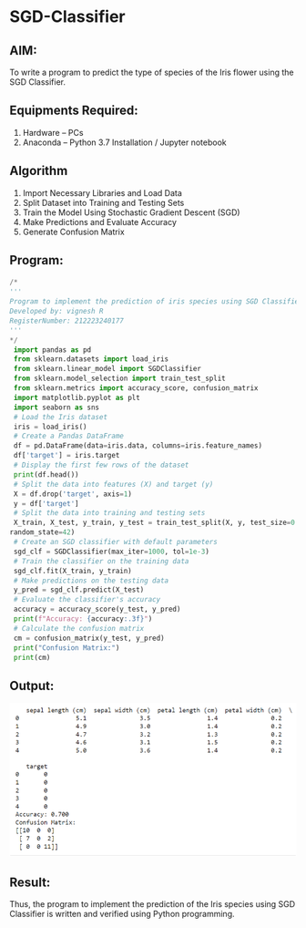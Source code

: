 # SGD-Classifier
## AIM:
To write a program to predict the type of species of the Iris flower using the SGD Classifier.

## Equipments Required:
1. Hardware – PCs
2. Anaconda – Python 3.7 Installation / Jupyter notebook

## Algorithm
1. Import Necessary Libraries and Load Data 
2. Split Dataset into Training and Testing Sets 
3. Train the Model Using Stochastic Gradient Descent (SGD) 
4. Make Predictions and Evaluate Accuracy 
5. Generate Confusion Matrix

## Program:
```py
/*
'''
Program to implement the prediction of iris species using SGD Classifier.
Developed by: vignesh R
RegisterNumber: 212223240177
''' 
*/
 import pandas as pd
 from sklearn.datasets import load_iris
 from sklearn.linear_model import SGDClassifier
 from sklearn.model_selection import train_test_split
 from sklearn.metrics import accuracy_score, confusion_matrix
 import matplotlib.pyplot as plt
 import seaborn as sns
 # Load the Iris dataset
 iris = load_iris()
 # Create a Pandas DataFrame
 df = pd.DataFrame(data=iris.data, columns=iris.feature_names)
 df['target'] = iris.target
 # Display the first few rows of the dataset
 print(df.head())
 # Split the data into features (X) and target (y)
 X = df.drop('target', axis=1)
 y = df['target']
 # Split the data into training and testing sets
 X_train, X_test, y_train, y_test = train_test_split(X, y, test_size=0.2, 
random_state=42)
 # Create an SGD classifier with default parameters
 sgd_clf = SGDClassifier(max_iter=1000, tol=1e-3)
 # Train the classifier on the training data
 sgd_clf.fit(X_train, y_train)
 # Make predictions on the testing data
 y_pred = sgd_clf.predict(X_test)
 # Evaluate the classifier's accuracy
 accuracy = accuracy_score(y_test, y_pred)
 print(f"Accuracy: {accuracy:.3f}")
 # Calculate the confusion matrix
 cm = confusion_matrix(y_test, y_pred)
 print("Confusion Matrix:")
 print(cm)
```

## Output:
![prediction of iris species using SGD Classifier](./out1.png)


## Result:
Thus, the program to implement the prediction of the Iris species using SGD Classifier is written and verified using Python programming.
